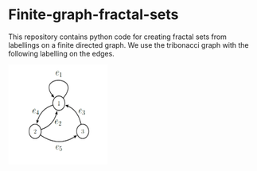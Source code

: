 # Finite-graph-fractal-sets
This repository contains python code for creating fractal sets from labellings on a finite directed graph.
We use the tribonacci graph with the following labelling on the edges.

<img src="graph.png" alt="alt text" width="200" height="200">



